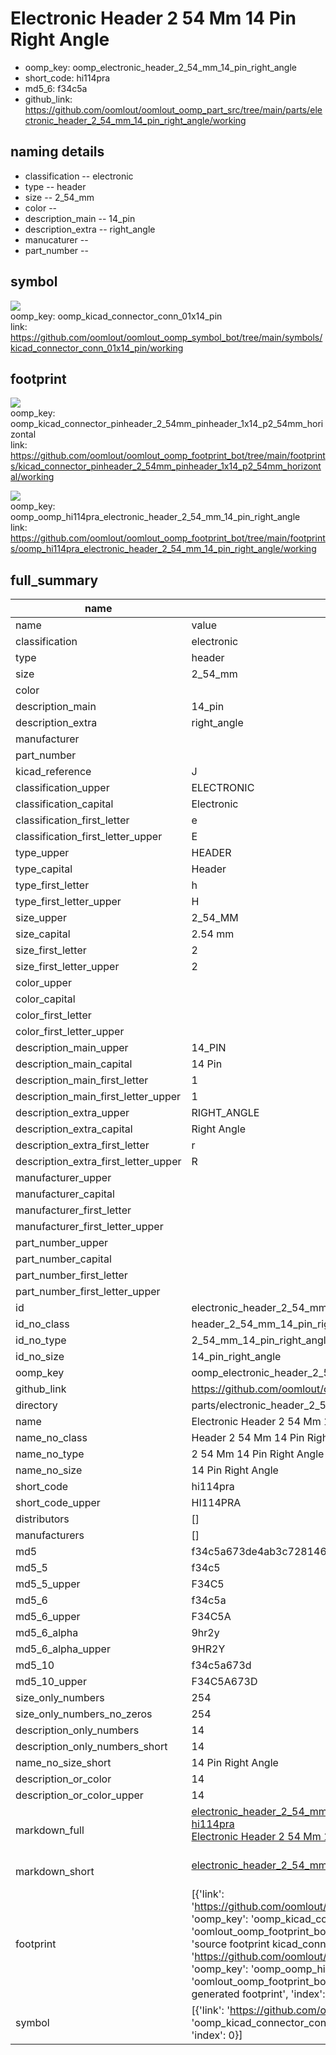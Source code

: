# Electronic Header 2 54 Mm 14 Pin Right Angle

  
* oomp_key: oomp_electronic_header_2_54_mm_14_pin_right_angle 
* short_code: hi114pra
* md5_6: f34c5a  
* github_link: https://github.com/oomlout/oomlout_oomp_part_src/tree/main/parts/electronic_header_2_54_mm_14_pin_right_angle/working  
## naming details
* classification -- electronic
* type -- header
* size -- 2_54_mm
* color -- 
* description_main -- 14_pin
* description_extra -- right_angle
* manucaturer -- 
* part_number -- 



## symbol

![](symbol/{index}/working/working_600.png)  
oomp_key: oomp_kicad_connector_conn_01x14_pin  
link: https://github.com/oomlout/oomlout_oomp_symbol_bot/tree/main/symbols/kicad_connector_conn_01x14_pin/working  

## footprint

![](footprint/{index}/working/working_600.png)  
oomp_key: oomp_kicad_connector_pinheader_2_54mm_pinheader_1x14_p2_54mm_horizontal  
link: https://github.com/oomlout/oomlout_oomp_footprint_bot/tree/main/footprints/kicad_connector_pinheader_2_54mm_pinheader_1x14_p2_54mm_horizontal/working  

![](footprint/{index}/working/working_600.png)  
oomp_key: oomp_oomp_hi114pra_electronic_header_2_54_mm_14_pin_right_angle  
link: https://github.com/oomlout/oomlout_oomp_footprint_bot/tree/main/footprints/oomp_hi114pra_electronic_header_2_54_mm_14_pin_right_angle/working  

## full_summary
| name | value | 
| --- | --- | 
| name | value | 
| classification | electronic | 
| type | header | 
| size | 2_54_mm | 
| color |  | 
| description_main | 14_pin | 
| description_extra | right_angle | 
| manufacturer |  | 
| part_number |  | 
| kicad_reference | J | 
| classification_upper | ELECTRONIC | 
| classification_capital | Electronic | 
| classification_first_letter | e | 
| classification_first_letter_upper | E | 
| type_upper | HEADER | 
| type_capital | Header | 
| type_first_letter | h | 
| type_first_letter_upper | H | 
| size_upper | 2_54_MM | 
| size_capital | 2.54 mm | 
| size_first_letter | 2 | 
| size_first_letter_upper | 2 | 
| color_upper |  | 
| color_capital |  | 
| color_first_letter |  | 
| color_first_letter_upper |  | 
| description_main_upper | 14_PIN | 
| description_main_capital | 14 Pin | 
| description_main_first_letter | 1 | 
| description_main_first_letter_upper | 1 | 
| description_extra_upper | RIGHT_ANGLE | 
| description_extra_capital | Right Angle | 
| description_extra_first_letter | r | 
| description_extra_first_letter_upper | R | 
| manufacturer_upper |  | 
| manufacturer_capital |  | 
| manufacturer_first_letter |  | 
| manufacturer_first_letter_upper |  | 
| part_number_upper |  | 
| part_number_capital |  | 
| part_number_first_letter |  | 
| part_number_first_letter_upper |  | 
| id | electronic_header_2_54_mm_14_pin_right_angle | 
| id_no_class | header_2_54_mm_14_pin_right_angle | 
| id_no_type | 2_54_mm_14_pin_right_angle | 
| id_no_size | 14_pin_right_angle | 
| oomp_key | oomp_electronic_header_2_54_mm_14_pin_right_angle | 
| github_link | https://github.com/oomlout/oomlout_oomp_part_src/tree/main/parts/electronic_header_2_54_mm_14_pin_right_angle/working | 
| directory | parts/electronic_header_2_54_mm_14_pin_right_angle | 
| name | Electronic Header 2 54 Mm 14 Pin Right Angle | 
| name_no_class | Header 2 54 Mm 14 Pin Right Angle | 
| name_no_type | 2 54 Mm 14 Pin Right Angle | 
| name_no_size | 14 Pin Right Angle | 
| short_code | hi114pra | 
| short_code_upper | HI114PRA | 
| distributors | [] | 
| manufacturers | [] | 
| md5 | f34c5a673de4ab3c728146814fb7f635 | 
| md5_5 | f34c5 | 
| md5_5_upper | F34C5 | 
| md5_6 | f34c5a | 
| md5_6_upper | F34C5A | 
| md5_6_alpha | 9hr2y | 
| md5_6_alpha_upper | 9HR2Y | 
| md5_10 | f34c5a673d | 
| md5_10_upper | F34C5A673D | 
| size_only_numbers | 254 | 
| size_only_numbers_no_zeros | 254 | 
| description_only_numbers | 14 | 
| description_only_numbers_short | 14 | 
| name_no_size_short | 14 Pin Right Angle | 
| description_or_color | 14 | 
| description_or_color_upper | 14 | 
| markdown_full | [electronic_header_2_54_mm_14_pin_right_angle](https://github.com/oomlout/oomlout_oomp_part_src/tree/main/parts/electronic_header_2_54_mm_14_pin_right_angle/working)<br>[hi114pra](https://github.com/oomlout/oomlout_oomp_part_src/tree/main/parts/electronic_header_2_54_mm_14_pin_right_angle/working)<br>[Electronic Header 2 54 Mm 14 Pin Right Angle](https://github.com/oomlout/oomlout_oomp_part_src/tree/main/parts/electronic_header_2_54_mm_14_pin_right_angle/working)<br><br> | 
| markdown_short | [electronic_header_2_54_mm_14_pin_right_angle](https://github.com/oomlout/oomlout_oomp_part_src/tree/main/parts/electronic_header_2_54_mm_14_pin_right_angle/working)<br><br> | 
| footprint | [{'link': 'https://github.com/oomlout/oomlout_oomp_footprint_bot/tree/main/foootprntss/kicad_connector_pinheader_2_54mm_pinheader_1x14_p2_54mm_horizontal', 'oomp_key': 'oomp_kicad_connector_pinheader_2_54mm_pinheader_1x14_p2_54mm_horizontal', 'directory': 'oomlout_oomp_footprint_bot/footprints/kicad_connector_pinheader_2_54mm_pinheader_1x14_p2_54mm_horizontal//working/working.kicad_mod', 'note': 'source footprint kicad_connector_pinheader_2_54mm_pinheader_1x14_p2_54mm_horizontal', 'index': 0}, {'link': 'https://github.com/oomlout/oomlout_oomp_footprint_bot/tree/main/foootprntss/oomp_hi114pra_electronic_header_2_54_mm_14_pin_right_angle', 'oomp_key': 'oomp_oomp_hi114pra_electronic_header_2_54_mm_14_pin_right_angle', 'directory': 'oomlout_oomp_footprint_bot/footprints/oomp_hi114pra_electronic_header_2_54_mm_14_pin_right_angle//working/working.kicad_mod', 'note': 'oomp generated footprint', 'index': 1}] | 
| symbol | [{'link': 'https://github.com/oomlout/oomlout_oomp_symbol_bot/tree/main/symbols/kicad_connector_conn_01x14_pin', 'oomp_key': 'oomp_kicad_connector_conn_01x14_pin', 'directory': 'oomlout_oomp_symbol_bot/symbols/kicad_connector_conn_01x14_pin//working/working.kicad_sym', 'index': 0}] | 
